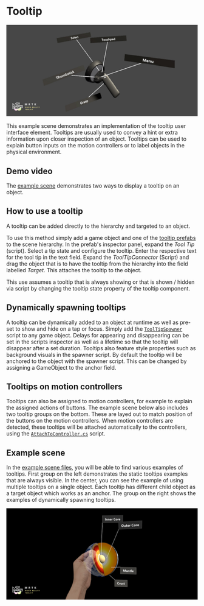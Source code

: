 # Tooltip #

![Tooltip](../Documentation/Images/Tooltip/MRTK_Tooltip_Main.png)

This example scene demonstrates an implementation of the tooltip user interface element. Tooltips are usually used to convey a hint or extra information upon closer inspection of an object. Tooltips can be used to explain button inputs on the motion controllers or to label objects in the physical environment.

## Demo video ##

The [example scene](https://gfycat.com/WarmOblongBilby) demonstrates two ways to display a tooltip on an object.

## How to use a tooltip ##
A tooltip can be added directly to the hierarchy and targeted to an object.

To use this method simply add a game object and one of the [tooltip prefabs](https://github.com/Microsoft/MixedRealityToolkit-Unity/blob/mrtk_release/Assets/MixedRealityToolkit.SDK/Features/UX/Prefabs/Tooltips) to the scene hierarchy. In the prefab's inspector panel, expand the *Tool Tip* (script). Select a tip state and configure the tooltip.  Enter the respective text for the tool tip in the text field. Expand the *ToolTipConnector* (Script) and drag the object that is to have the tooltip from the hierarchy into the field labelled *Target*. This attaches the tooltip to the object. 

This use assumes a tooltip that is always showing or that is shown / hidden via script by changing the tooltip state property of the tooltip component.
 
## Dynamically spawning tooltips ##
A tooltip can be dynamically added to an object at runtime as well as pre-set to show and hide on a tap or focus. Simply add the [`ToolTipSpawner`](https://github.com/Microsoft/MixedRealityToolkit-Unity/blob/mrtk_release/Assets/MixedRealityToolkit.SDK/Features/UX/Scripts/Tooltips/ToolTipSpawner.cs) script to any game object. Delays for appearing and disappearing can be set in the scripts inspector as well as a lifetime so that the tooltip will disappear after a set duration. Tooltips also feature style properties such as background visuals in the spawner script. By default the tooltip will be anchored to the object with the spawner script. This can be changed by assigning a GameObject to the anchor field.

## Tooltips on motion controllers ##
Tooltips can also be assigned to motion controllers, for example to explain the assigned actions of buttons. The example scene below also includes two tooltip groups on the bottom. These are layed out to match position of the buttons on the motion controllers. When motion controllers are detected, these tooltips will be attached automatically to the controllers, using the [`AttachToController.cs`](https://github.com/Microsoft/MixedRealityToolkit-Unity/blob/mrtk_release/Assets/MixedRealityToolkit.SDK/Features/Utilities/Solvers/AttachToController.cs) script.

## Example scene ##
In the [example scene files](https://github.com/Microsoft/MixedRealityToolkit-Unity/blob/mrtk_release/Assets/MixedRealityToolkit.Examples/Demos/UX/Tooltips/Scenes), you will be able to find various examples of tooltips. First group on the left demonstrates the static tooltips examples that are always visible. In the center, you can see the example of using multiple tooltips on a single object. Each tooltip has different child object as a target object which works as an anchor. The group on the right shows the examples of dynamically spawning tooltips.

<img src="../Documentation/Images/ManipulationHandler/MRTK_Manipulation_Main.png" width="600">
